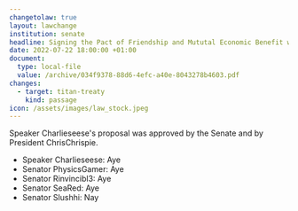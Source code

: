 ```yaml
---
changetolaw: true
layout: lawchange
institution: senate
headline: Signing the Pact of Friendship and Mututal Economic Benefit with Titan
date: 2022-07-22 18:00:00 +01:00
document:
  type: local-file
  value: /archive/034f9378-88d6-4efc-a40e-8043278b4603.pdf
changes:
  - target: titan-treaty
    kind: passage
icon: /assets/images/law_stock.jpeg
---
```

Speaker Charlieseese's proposal was approved by the Senate and by President ChrisChrispie.<!--more-->

- Speaker Charlieseese: Aye
- Senator PhysicsGamer: Aye
- Senator Rinvincibl3: Aye
- Senator SeaRed: Aye
- Senator Slushhi: Nay
